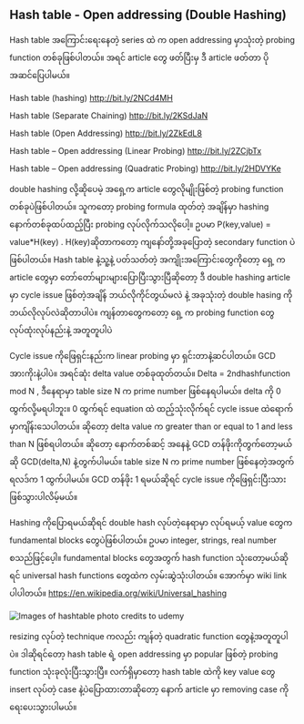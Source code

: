 ## Hash table - Open addressing (Double Hashing)

Hash table အကြောင်းရေးနေတဲ့ series ထဲ က open addressing မှာသုံးတဲ့ probing function တစ်ခုဖြစ်ပါတယ်။ အရင် article တွေ ဖတ်ပြီးမှ ဒီ article ဖတ်တာ ပိုအဆင်ပြေပါမယ်။

Hash table (hashing)
http://bit.ly/2NCd4MH

Hash table (Separate Chaining)
http://bit.ly/2KSdJaN

Hash table (Open Addressing)
http://bit.ly/2ZkEdL8

Hash table – Open addressing (Linear Probing)
http://bit.ly/2ZCjbTx

Hash table – Open addressing (Quadratic Probing)
http://bit.ly/2HDVYKe

double hashing လို့ဆိုပေမဲ့ အရှေ့က article တွေလိုမျိုးဖြစ်တဲ့ probing function တစ်ခုပဲဖြစ်ပါတယ်။ သူကတော့ probing formula ထုတ်တဲ့ အချိန်မှာ hashing နောက်တစ်ခုထပ်ထည့်ပြီး probing လုပ်လိုက်သလိုပေါ့။ ဥပမာ
P(key,value) = value*H(key) . H(key)ဆိုတာကတော့ ကျနော်တို့အခုပြောတဲ့ secondary function ပဲဖြစ်ပါတယ်။
Hash table နဲ့သူ့နဲ့ ပတ်သတ်တဲ့ အကျိုးအကြောင်းတွေကိုတော့ ရှေ့ က article တွေမှာ တော်တော်များများပြောပြီးသွားပြီဆိုတော့ ဒီ double hashing article မှာ cycle issue ဖြစ်တဲ့အချိန် ဘယ်လိုကိုင်တွယ်မလဲ နဲ့ အခုသုံးတဲ့ double hasing ကိုဘယ်လိုလုပ်လဲဆိုတာပါပဲ။ ကျန်တာတွေကတော့ ရှေ့ က probing function တွေလုပ်ထုံးလုပ်နည်းနဲ့ အတူတူပါပဲ

Cycle issue ကိုဖြေရှင်းနည်းက linear probing မှာ ရှင်းတာနဲ့ဆင်ပါတယ်။ GCD အားကိုးနဲ့ပါပဲ။ အရင်ဆုံး delta value တစ်ခုထုတ်တယ်။
Delta = 2ndhashfunction mod N , ဒီနေရာမှာ table size N က prime number ဖြစ်နေရပါမယ်။ delta ကို 0 ထွက်လို့မရပါဘူး။ 0 ထွက်ရင် equation ထဲ ထည့်သုံးလိုက်ရင် cycle issue ထဲရောက်မှာကျိန်းသေပါတယ်။ ဆိုတော့ delta value က greater than or equal to 1 and less than N ဖြစ်ရပါတယ်။ ဆိုတော့ နောက်တစ်ဆင့် အနေနဲ့ GCD တန်ဖိုးကိုတွက်တော့မယ်ဆို GCD(delta,N) နဲ့တွက်ပါမယ်။ table size N က prime number ဖြစ်နေတဲ့အတွက် ရလဒ်က 1 ထွက်ပါမယ်။ GCD တန်ဖိုး 1 ရမယ်ဆိုရင် cycle issue ကိုဖြေရှင်းပြီးသားဖြစ်သွားပါလိမ့်မယ်။

Hashing ကိုပြောရမယ်ဆိုရင် double hash လုပ်တဲ့နေရာမှာ လုပ်ရမယ့် value တွေက fundamental blocks တွေပဲဖြစ်ပါတယ်။ ဥပမာ integer, strings, real number စသည်ဖြင့်ပေ့ါ။ fundamental blocks တွေအတွက် hash function သုံးတော့မယ်ဆိုရင် universal hash functions တွေထဲက လှမ်းဆွဲသုံးပါတယ်။ အောက်မှာ wiki link ပါပါတယ်။
https://en.wikipedia.org/wiki/Universal_hashing

![Images of hashtable](https://raw.githubusercontent.com/HlaingTinHtun/Data-Structure-Algorithm-In-Burmese/master/assets/hashtable/open%20addressing/doublehashing.jpg)
photo credits to udemy

resizing လုပ်တဲ့ technique ကလည်း ကျန်တဲ့ quadratic function တွေနဲ့အတူတူပါပဲ။ ဒါဆိုရင်တော့ hash table ရဲ့ open addressing မှာ popular ဖြစ်တဲ့ probing function သုံးခုလုံးပြီးသွားပြီ။ လက်ရှိမှာတော့ hash table ထဲကို key value တွေ insert လုပ်တဲ့ case နဲ့ပဲပြောထားတာဆိုတော့ နောက် article မှာ removing case ကိုရေးပေးသွားပါမယ်။
